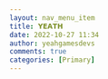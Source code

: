 ```yaml
---
layout: nav_menu_item
title: 𝗬𝗘𝗔𝗧𝗛
date: 2022-10-27 11:34
author: yeahgamesdevs
comments: true
categories: [Primary]
---
```


